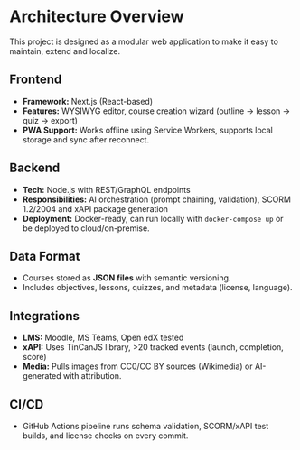# Architecture Overview

This project is designed as a modular web application to make it easy to maintain, extend and localize.

## Frontend
- **Framework:** Next.js (React-based)
- **Features:** WYSIWYG editor, course creation wizard (outline → lesson → quiz → export)
- **PWA Support:** Works offline using Service Workers, supports local storage and sync after reconnect.

## Backend
- **Tech:** Node.js with REST/GraphQL endpoints
- **Responsibilities:** AI orchestration (prompt chaining, validation), SCORM 1.2/2004 and xAPI package generation
- **Deployment:** Docker-ready, can run locally with `docker-compose up` or be deployed to cloud/on-premise.

## Data Format
- Courses stored as **JSON files** with semantic versioning.
- Includes objectives, lessons, quizzes, and metadata (license, language).

## Integrations
- **LMS:** Moodle, MS Teams, Open edX tested
- **xAPI:** Uses TinCanJS library, >20 tracked events (launch, completion, score)
- **Media:** Pulls images from CC0/CC BY sources (Wikimedia) or AI-generated with attribution.

## CI/CD
- GitHub Actions pipeline runs schema validation, SCORM/xAPI test builds, and license checks on every commit.
